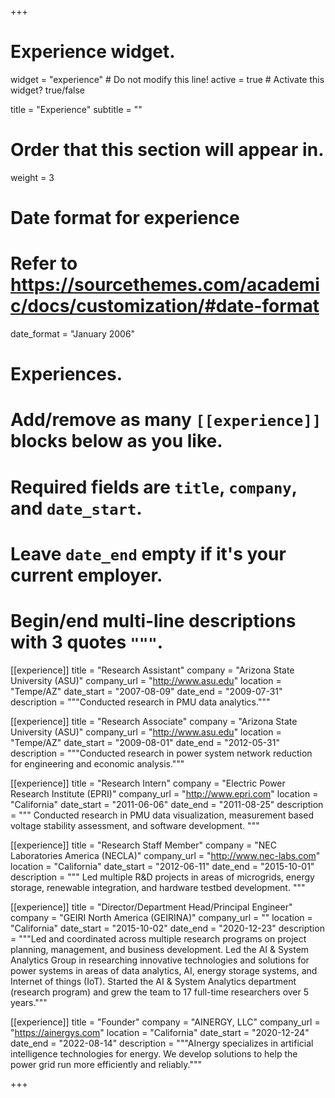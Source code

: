 +++
# Experience widget.
widget = "experience"  # Do not modify this line!
active = true  # Activate this widget? true/false

title = "Experience"
subtitle = ""

# Order that this section will appear in.
weight = 3

# Date format for experience
#   Refer to https://sourcethemes.com/academic/docs/customization/#date-format
date_format = "January 2006"

# Experiences.
#   Add/remove as many `[[experience]]` blocks below as you like.
#   Required fields are `title`, `company`, and `date_start`.
#   Leave `date_end` empty if it's your current employer.
#   Begin/end multi-line descriptions with 3 quotes `"""`.

[[experience]]
  title = "Research Assistant"
  company = "Arizona State University (ASU)"
  company_url = "http://www.asu.edu"
  location = "Tempe/AZ"
  date_start = "2007-08-09"
  date_end = "2009-07-31"
  description = """Conducted research in PMU data analytics."""

[[experience]]
  title = "Research Associate"
  company = "Arizona State University (ASU)"
  company_url = "http://www.asu.edu"
  location = "Tempe/AZ"
  date_start = "2009-08-01"
  date_end = "2012-05-31"
  description = """Conducted research in power system network reduction for engineering and economic analysis."""

[[experience]]
  title = "Research Intern"
  company = "Electric Power Research Institute (EPRI)"
  company_url = "http://www.epri.com"
  location = "California"
  date_start = "2011-06-06"
  date_end = "2011-08-25"
  description = """ Conducted research in PMU data visualization, measurement based voltage stability assessment, and software development. """
 
[[experience]]
  title = "Research Staff Member"
  company = "NEC Laboratories America (NECLA)"
  company_url = "http://www.nec-labs.com"
  location = "California"
  date_start = "2012-06-11"
  date_end = "2015-10-01"
  description = """ Led multiple R&D projects in areas of microgrids, energy storage, renewable integration, and hardware testbed development. """
 
[[experience]]
  title = "Director/Department Head/Principal Engineer"
  company = "GEIRI North America (GEIRINA)"
  company_url = ""
  location = "California"
  date_start = "2015-10-02"
  date_end = "2020-12-23"
  description = """Led and coordinated across multiple research programs on project planning, management, and business development. Led the AI & System Analytics Group in researching innovative technologies and solutions for power systems in areas of data analytics, AI, energy storage systems, and Internet of things (IoT). Started the AI & System Analytics department (research program) and grew the team to 17 full-time researchers over 5 years."""
 
[[experience]]
  title = "Founder"
  company = "AINERGY, LLC"
  company_url = "https://ainergys.com"
  location = "California"
  date_start = "2020-12-24"
  date_end = "2022-08-14"
  description = """AInergy specializes in artificial intelligence technologies for energy. We develop solutions to help the power grid run more efficiently and reliably."""


+++
